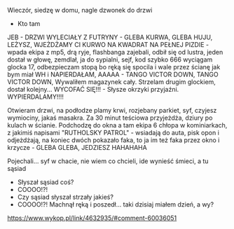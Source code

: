 Wieczór, siedzę w domu, nagle dzwonek do drzwi 
- Kto tam

JEB - DRZWI WYLECIAŁY Z FUTRYNY - GLEBA KURWA, GLEBA HUJU, LEŻYSZ, WJEŻDŻAMY CI KURWO NA KWADRAT NA PEŁNEJ PIZDIE - wpada ekipa z mp5, drą ryje, flashbanga zajebali, odbił się od lustra, jeden dostał w głowę, zemdlał, ja do sypialni, sejf, kod szybko 666 wyciągam glocka 17, odbezpieczam stopą bo ręką się spocila i wale przez ścianę jak bym miał WH i NAPIERDAŁAM, AAAAA - TANGO VICTOR DOWN, TANGO VICTOR DOWN, Wywaliłem magazynek cały. Strzelam drugim glockiem, dostał kolejny... WYCOFAĆ SIĘ!!! - Słysze okrzyki przyjaźni. WYPIERDALAMY!!!! 

Otwieram drzwi, na podłodze plamy krwi, rozjebany parkiet, syf, czyjesz wymiociny, jakaś masakra. Za 30 minut teściowa przyjeżdża, dziury po kulach w ścianie. Podchodzę do okna a tam ekipa 6 chłopa w kominiarkach, z jakimiś napisami "RUTHOLSKY PATROL" - wsiadają do auta, pisk opon i odjeżdżają, na koniec dwóch pokazało faka, to ja im też faka przez okno i krzycze - GLEBA GLEBA, JEDZIESZ HAHAHAHA

Pojechali... syf w chacie, nie wiem co chcieli, ide wynieść śmieci, a tu sąsiad 
- Słyszał sąsiad coś? 
- COOOO!?! 
- Czy sąsiad słyszał strzały jakieś? 
- COOOO!?! 
Machnął ręką i poszedł... taki dzisiaj miałem dzień, a wy?

https://www.wykop.pl/link/4632935/#comment-60036051
